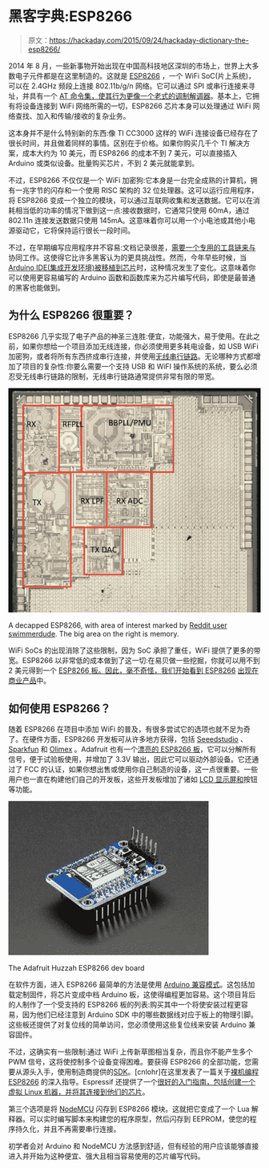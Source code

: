 # 黑客字典:ESP8266

> 原文：<https://hackaday.com/2015/09/24/hackaday-dictionary-the-esp8266/>

2014 年 8 月，一些新事物开始出现在中国高科技地区深圳的市场上，世界上大多数电子元件都是在这里制造的。这就是 [ESP8266](http://hackaday.com/2014/08/26/new-chip-alert-the-esp8266-wifi-module-its-5/) ，一个 WiFi SoC(片上系统)，可以在 2.4GHz 频段上连接 802.11b/g/n 网络。它可以通过 SPI 或串行连接来寻址，并具有一个 [AT 命令集，使其行为更像一个老式的调制解调器](https://nurdspace.nl/ESP8266#AT_Commands)。基本上，它拥有将设备连接到 WiFi 网络所需的一切，ESP8266 芯片本身可以处理通过 WiFi 网络查找、加入和传输/接收的复杂业务。

这本身并不是什么特别新的东西:像 TI CC3000 这样的 WiFi 连接设备已经存在了很长时间，并且做着同样的事情。区别在于价格。如果你购买几千个 TI 解决方案，成本大约为 10 美元，而 ESP8266 的成本不到 7 美元，可以直接插入 Arduino 或类似设备。批量购买芯片，不到 2 美元就能拿到。

不过，ESP8266 不仅仅是一个 WiFi 加密狗:它本身是一台完全成熟的计算机，拥有一兆字节的闪存和一个使用 RISC 架构的 32 位处理器。这可以运行应用程序，将 ESP8266 变成一个独立的模块，可以通过互联网收集和发送数据。它可以在消耗相当低的功率的情况下做到这一点:接收数据时，它通常只使用 60mA，通过 802.11n 连接发送数据只使用 145mA。这意味着你可以用一个小电池或其他小电源驱动它，它将保持运行很长一段时间。

不过，在早期编写应用程序并不容易:文档记录很差，[需要一个专用的工具链来与](http://hackaday.com/2015/03/18/how-to-directly-program-an-inexpensive-esp8266-wifi-module/)协同工作。这使得它比许多黑客认为的更具挑战性。然而，今年早些时候，当 [Arduino IDE(集成开发环境)被移植到芯片](http://hackaday.com/2015/03/28/arduino-ide-support-for-the-esp8266/)时，这种情况发生了变化。这意味着你可以使用更容易编写的 Arduino 函数和函数库来为芯片编写代码，即使是最普通的黑客也能做到。

## 为什么 ESP8266 很重要？

ESP8266 几乎实现了电子产品的神圣三连胜:便宜，功能强大，易于使用。在此之前，如果你想给一个项目添加无线连接，你必须使用更多耗电设备，如 USB WiFi 加密狗，或者将所有东西挤成串行连接，并使用[无线串行链路](http://hackaday.com/2012/08/23/more-small-radio-modules-for-your-wireless-needs/)。无论哪种方式都增加了项目的复杂性:你要么需要一个支持 USB 和 WiFI 操作系统的系统，要么必须忍受无线串行链路的限制，无线串行链路通常提供非常有限的带宽。

[![ESP8266 Decapped](img/65d68f299e092b322b1a09078e805be0.png)](https://hackaday.com/wp-content/uploads/2015/03/crzy9am.png)

A decapped ESP8266, with area of interest marked by [Reddit user swimmerdude](http://www.reddit.com/r/electronics/comments/2jq22l/esp8266_wifiserial_chip_decapped_its_actually/). The big area on the right is memory.

WiFi SoCs 的出现消除了这些限制，因为 SoC 承担了重任，WiFi 提供了更多的带宽。ESP8266 以非常低的成本做到了这一切:在易贝做一些挖掘，你就可以用不到 2 美元得到一个 [ESP8266 板。因此，毫不奇怪，我们开始看到 ESP8266](http://search.ebay.com/esp8266) [出现在商业产品](http://hackaday.com/2015/08/25/esp8266-in-commercial-products/)中。

## 如何使用 ESP8266？

随着 ESP8266 在项目中添加 WiFi 的普及，有很多尝试它的选项也就不足为奇了。在硬件方面，ESP8266 开发板可从许多地方获得，包括 [Seeedstudio](http://www.seeedstudio.com/depot/NodeMCU-v2-Lua-based-ESP8266-development-kit-p-2415.html) 、 [Sparkfun](https://www.sparkfun.com/products/13231) 和 [Olimex](https://www.olimex.com/Products/IoT/MOD-WIFI-ESP8266-DEV/open-source-hardware) 。Adafruit 也有一个[漂亮的 ESP8266 板](https://learn.adafruit.com/adafruit-huzzah-esp8266-breakout/overview)，它可以分解所有信号，便于试验板使用，并增加了 3.3V 输出，因此它可以驱动外部设备。它还通过了 FCC 的认证，如果你想出售或使用你自己制造的设备，这一点很重要。一些用户也一直在构建他们自己的开发板，这些开发板增加了诸如 [LCD 显示屏和](http://hackaday.com/2015/06/12/diy-esp8266-development-board/)按钮等功能。

[![](img/036692dcd9eea0434f7405e91ad36a36.png)](https://hackaday.com/wp-content/uploads/2015/09/adafruit-huzzah.jpg)

The Adafruit Huzzah ESP8266 dev board

在软件方面，进入 ESP8266 最简单的方法是使用 [Arduino 兼容模式](http://hackaday.com/2015/03/28/arduino-ide-support-for-the-esp8266/)。这包括加载定制固件，将芯片变成中档 Arduino 板，这使得编程更加容易。这个项目背后的人制作了一个受支持的 ESP8266 板的列表:购买其中一个将使安装过程更容易，因为他们已经注意到 Arduino SDK 中的哪些数据线对应于板上的物理引脚。这些板还提供了对复位线的简单访问，您必须使用这些复位线来安装 Arduino 兼容固件。

不过，这确实有一些限制:通过 WiFi 上传新草图相当复杂，而且你不能产生多个 PWM 信号，这将使控制多个设备变得困难。要获得 ESP8266 的全部功能，您需要从源头入手，使用制造商提供的[SDK](http://espressif.com/en/products/esp8266/)。[cnlohr]在这里发表了一篇关于[裸机编程 ESP8266](http://hackaday.com/2015/03/18/how-to-directly-program-an-inexpensive-esp8266-wifi-module/) 的深入指导。Espressif 还提供了一个[很好的入门指南，包括创建一个虚拟 Linux 机器，并将其连接到他们的芯片](http://bbs.espressif.com/viewtopic.php?f=67&t=821)。

第三个选项是将 [NodeMCU](https://github.com/nodemcu/nodemcu-firmware) 闪存到 ESP8266 模块。这就把它变成了一个 Lua 解释器。可以实时编写脚本来构建您的程序原型，然后闪存到 EEPROM，使您的程序持久化，并且不再需要串行连接。

初学者会对 Arduino 和 NodeMCU 方法感到舒适，但有经验的用户应该能够直接进入并开始为这种便宜、强大且相当容易使用的芯片编写代码。